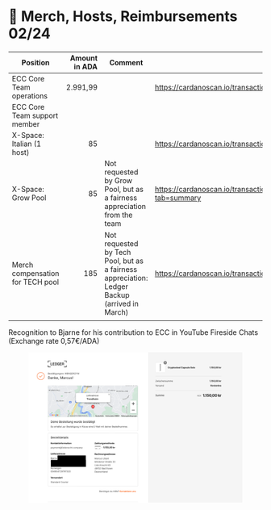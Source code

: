 # 🦄 Merch, Hosts, Reimbursements  02/24

<table><thead><tr><th width="308">Position</th><th width="135" align="right">Amount in ADA</th><th width="204">Comment</th><th width="163" data-type="content-ref">Tx</th></tr></thead><tbody><tr><td>ECC Core Team operations</td><td align="right">2.991,99</td><td></td><td><a href="https://cardanoscan.io/transaction/3574f6c950898616881ca7c2ca1d43c1ef7216ff9f273db235712767670c7a3d">https://cardanoscan.io/transaction/3574f6c950898616881ca7c2ca1d43c1ef7216ff9f273db235712767670c7a3d</a></td></tr><tr><td>ECC Core Team support member</td><td align="right"></td><td></td><td></td></tr><tr><td>X-Space: Italian (1 host)</td><td align="right">85</td><td></td><td><a href="https://cardanoscan.io/transaction/942171854b47028911779b706c5cfe5bbce8ff8ec26590c9b3be532925d4d9a2">https://cardanoscan.io/transaction/942171854b47028911779b706c5cfe5bbce8ff8ec26590c9b3be532925d4d9a2</a></td></tr><tr><td>X-Space: Grow Pool</td><td align="right">85</td><td>Not requested by Grow Pool, but as a fairness appreciation from the team</td><td><a href="https://cardanoscan.io/transaction/fdc2f97dbc7e92d31a4e346e5b9950bf3eec1560ba5e0b33bc8c428a58e0b383?tab=summary">https://cardanoscan.io/transaction/fdc2f97dbc7e92d31a4e346e5b9950bf3eec1560ba5e0b33bc8c428a58e0b383?tab=summary</a></td></tr><tr><td>Merch compensation for TECH pool</td><td align="right">185</td><td>Not requested by Tech Pool, but as a fairness appreciation: Ledger Backup (arrived in March) </td><td><a href="https://cardanoscan.io/transaction/f210fa6bbce93d5f2b2b716634c75e198363bf6982bfe1cdb34c1c8cfa7a2bec">https://cardanoscan.io/transaction/f210fa6bbce93d5f2b2b716634c75e198363bf6982bfe1cdb34c1c8cfa7a2bec</a></td></tr><tr><td></td><td align="right"></td><td></td><td></td></tr></tbody></table>

Recognition to Bjarne for his contribution to ECC in YouTube Fireside Chats (Exchange rate 0,57€/ADA)

<figure><img src="../../.gitbook/assets/TECHpool-redacted.png" alt=""><figcaption></figcaption></figure>
